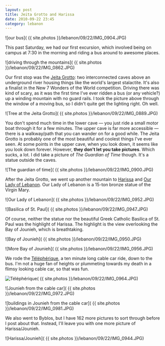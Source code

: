 ```yaml
---
layout: post
title: Jeita Grotto and Harissa
date: 2010-09-22 23:45
category: lebanon
---
```


![our bus]( {{ site.photos }}/lebanon/09/22/IMG_0904.JPG)

This past Saturday, we had our first excursion, which involved being on campus at 7:30 in the morning and riding a bus around to awesome places.

![driving through the mountains]( {{ site.photos }}/lebanon/09/22/IMG_0862.JPG)

Our first stop was the [Jeita Grotto](http://en.wikipedia.org/wiki/Jeita_Grotto): two interconnected caves above an underground river housing things like the world's largest stalactite. It's also a finalist in the New 7 Wonders of the World competition. Driving there was kind of scary, as it was the first time I've ever ridden a bus (or any vehicle?) up a winding mountain with no guard rails. I took the picture above through the window of a moving bus, so I didn't quite get the lighting right. Oh well.

![Tree at the Jeita Grotto]( {{ site.photos }}/lebanon/09/22/IMG_0889.JPG)

You don't spend much time in the lower cave &mdash; you just ride a small motor boat through it for a few minutes. The upper cave is far more accessible &mdash; there is a walkway/path that you can wander on for a good while. The Jeita Grotto is probably one of the most beautiful and coolest things I've ever seen. At some points in the upper cave, when you look down, it seems like you look down forever. However, **they don't let you take pictures**. Which sucks, a lot. I did take a picture of *The Guardian of Time* though. It's a statue outside the caves.

![The guardian of time]( {{ site.photos }}/lebanon/09/22/IMG_0900.JPG)

After the Jeita Grotto, we went up another mountain to [Harissa](http://en.wikipedia.org/wiki/Harissa,_Lebanon) and [Our Lady of Lebanon](http://en.wikipedia.org/wiki/Our_Lady_of_Lebanon). Our Lady of Lebanon is a 15-ton bronze statue of the Virgin Mary.

![Our Lady of Lebanon]( {{ site.photos }}/lebanon/09/22/IMG_0952.JPG)

![Basilica of St. Paul]( {{ site.photos }}/lebanon/09/22/IMG_0947.JPG)

Of course, neither the statue nor the beautiful Greek Catholic Basilica of St. Paul was the highlight of Harissa. The highlight is the view overlooking the Bay of Jounieh, which is breathtaking.

![Bay of Jounieh]( {{ site.photos }}/lebanon/09/22/IMG_0950.JPG)

![More Bay of Jounieh]( {{ site.photos }}/lebanon/09/22/IMG_0956.JPG)

We rode the [Téléphérique][Téléphérique], a ten minute long cable car ride, down to the bus. I'm not a huge fan of heights or plummeting towards my death in a flimsy looking cable car, so that was fun.

![Téléphérique]( {{ site.photos }}/lebanon/09/22/IMG_0964.JPG)

![Jounieh from the cable car]( {{ site.photos }}/lebanon/09/22/IMG_0972.JPG)

![buildings in Jounieh from the cable car]( {{ site.photos }}/lebanon/09/22/IMG_0981.JPG)

We also went to Byblos, but I have 162 more pictures to sort through before I post about that. Instead, I'll leave you with one more picture of Harissa/Jounieh.

![Harissa/Jounieh]( {{ site.photos }}/lebanon/09/22/IMG_0944.JPG)

[Téléphérique]: http://en.wikipedia.org/wiki/T%C3%A9l%C3%A9ph%C3%A9rique_(Jounieh)
